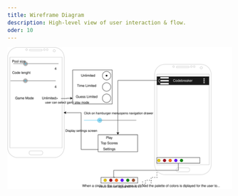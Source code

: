 ```yaml
---
title: Wireframe Diagram
description: High-level view of user interaction & flow.
oder: 10
---
```



[![Wireframediagram](images/wireframe.svg)](pdf/wireframe.pdf)